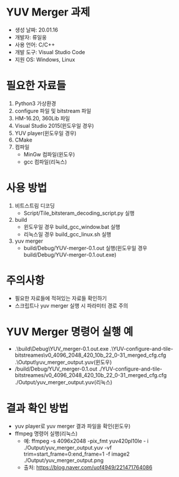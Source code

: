 # YUV Merger 과제
* 생성 날짜: 20.01.16
* 개발자: 류일웅
* 사용 언어: C/C++
* 개발 도구: Visual Studio Code
* 지원 OS: Windows, Linux

# 필요한 자료들
1. Python3 가상환경
2. configure 파일 및 bitstream 파일
3. HM-16.20, 360Lib 파일
4. Visual Studio 2015(윈도우일 경우)
5. YUV player(윈도우일 경우)
6. CMake
7. 컴파일
    * MinGw 컴파일(윈도우)
    * gcc 컴파일(리눅스)

# 사용 방법
1. 비트스트림 디코딩
    * Script/Tile_bitsteram_decoding_script.py 실행
2. build
    * 윈도우일 경우 build_gcc_window.bat 실행
    * 리눅스일 경우 build_gcc_linux.sh 실행
3. yuv merger
    * build/Debug/YUV-merger-0.1.out 실행(윈도우일 경우 build/Debug/YUV-merger-0.1.out.exe)

# 주의사항
* 필요한 자료들에 적혀있는 자료들 확인하기
* 스크립트나 yuv merger 실행 시 파라미터 경로 주의

# YUV Merger 명령어 실행 예
* .\build\Debug\YUV_merger-0.1.out.exe .\YUV-configure-and-tile-bitstreames\v0_4096_2048_420_10b_22_0-31_merged_cfg.cfg .\Output\yuv_merger_output.yuv(윈도우)
* /build/Debug/YUV_merger-0.1.out ./YUV-configure-and-tile-bitstreames/v0_4096_2048_420_10b_22_0-31_merged_cfg.cfg ./Output/yuv_merger_output.yuv(리눅스)

# 결과 확인 방법
* yuv player로 yuv merger 결과 파일을 확인(윈도우)
* ffmpeg 명령어 실행(리눅스)
    * 예: ffmpeg -s 4096x2048 -pix_fmt yuv420pl10le - i ./Output/yuv_merger_output.yuv -vf trim=start_frame=0:end_frame=1 -f image2 ./Output/yuv_merger_output.png
    * 출처: https://blog.naver.com/uof4949/221471764086